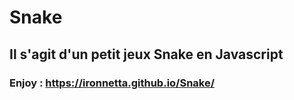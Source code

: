 # Snake


## Il s'agit d'un petit jeux Snake en Javascript

### Enjoy : https://ironnetta.github.io/Snake/
